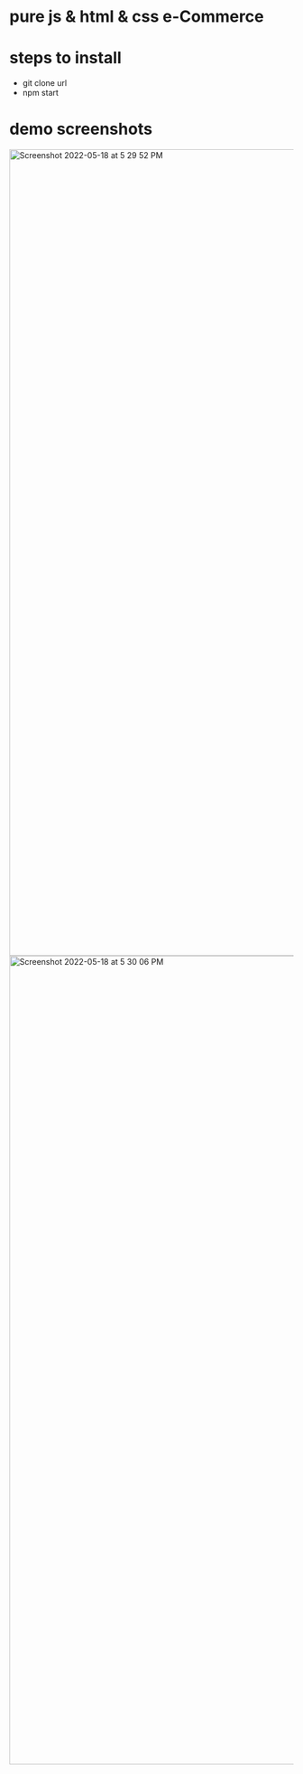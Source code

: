 # pure js & html & css e-Commerce

# steps to install
* git clone url
* npm start

# demo screenshots
<img width="1427" alt="Screenshot 2022-05-18 at 5 29 52 PM" src="https://user-images.githubusercontent.com/61781358/169033914-a5807bb6-2259-4fe6-bead-095da6b6ccbc.png">
<img width="1431" alt="Screenshot 2022-05-18 at 5 30 06 PM" src="https://user-images.githubusercontent.com/61781358/169033921-d847ee95-1701-4ab0-ba24-f463049ec037.png">

